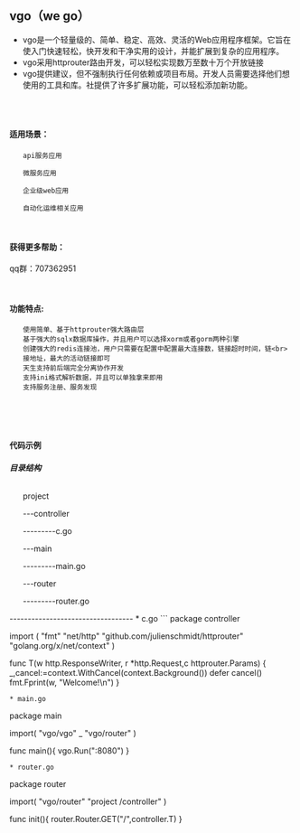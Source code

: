## vgo（we go）  <br>

* vgo是一个轻量级的、简单、稳定、高效、灵活的Web应用程序框架。它旨在使入门快速轻松，快开发和干净实用的设计，并能扩展到复杂的应用程序。  <br>  
* vgo采用httprouter路由开发，可以轻松实现数万至数十万个开放链接  <br>  
* vgo提供建议，但不强制执行任何依赖或项目布局。开发人员需要选择他们想使用的工具和库。社提供了许多扩展功能，可以轻松添加新功能。  <br>  
  
  
<br>
   
<br> 

 
#### 适用场景：<br>

<ol>

    api服务应用
    
    微服务应用
    
    企业级web应用
    
    自动化运维相关应用

</ol>

<br>  

#### 获得更多帮助： <br>
qq群：707362951 <br>  

<br>


#### 功能特点:  <br>
<ol>

    使用简单、基于httprouter强大路由层 
	基于强大的sqlx数据库操作，并且用户可以选择xorm或者gorm两种引擎 
	创建强大的redis连接池，用户只需要在配置中配置最大连接数，链接超时时间，链<br>接地址，最大的活动链接即可
	天生支持前后端完全分离协作开发 
	支持ini格式解析数据，并且可以单独拿来即用 
	支持服务注册、服务发现  

</ol>

  <br>  

  <br> 
 
  <br>  

####  代码示例  <br>  

#####  目录结构  <br>


######

<ol>

project  <br>

---controller  <br>

---------c.go  <br>

---main  <br>

---------main.go  <br>

---router  <br>

---------router.go  <br>

</ol>
----------------------------------
* c.go
```
package controller

import (
   "fmt"
   "net/http"
   "github.com/julienschmidt/httprouter"
   "golang.org/x/net/context"
)


func T(w http.ResponseWriter, r *http.Request,c httprouter.Params) {
   _,cancel:=context.WithCancel(context.Background())
   defer cancel()
   fmt.Fprint(w, "Welcome!\n")
}
```
* main.go
```
package main

import(
   "vgo/vgo"
   _ "vgo/router"
)

func main(){
   vgo.Run(":8080")
}
```
* router.go
```
package router

import(
   "vgo/router"
   "project /controller"
)

func init(){
   router.Router.GET("/",controller.T)
}
```

